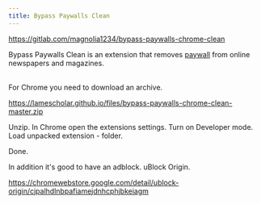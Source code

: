 ```yaml
---
title: Bypass Paywalls Clean
---
```


<https://gitlab.com/magnolia1234/bypass-paywalls-chrome-clean>

Bypass Paywalls Clean is an extension that removes [paywall](https://en.wikipedia.org/wiki/Paywall) from online newspapers and magazines.
<br><br>

For Chrome you need to download an archive.

<https://lamescholar.github.io/files/bypass-paywalls-chrome-clean-master.zip>

Unzip. In Chrome open the extensions settings. Turn on Developer mode. Load unpacked extension - folder.

Done.

In addition it's good to have an adblock. uBlock Origin.

<https://chromewebstore.google.com/detail/ublock-origin/cjpalhdlnbpafiamejdnhcphjbkeiagm>